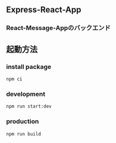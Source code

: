 ## Express-React-App
### React-Message-Appのバックエンド
## 起動方法
### install package
```
npm ci
```
### development
```
npm run start:dev
```

### production
```
npm run build
```
